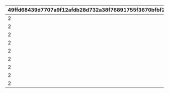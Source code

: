 |49ffd68439d7707a9f12afdb28d732a38f76891755f3670bfbf20153223c5cec|2f2a1abdcf644a0c2cd993346d40ff2f695a886641d160bc2d849d0322910316|d58ef3f0de2d91d888eefd4c7e10de7927877d659a91f98aa40155646bcc44ca|3834c5f804f527e2bf6888d665bff0d9a83c92501a48ad79fb2254538567d021|
| --- | --- | --- | --- |
|2|10|10|10|
|2|20|10|10|
|2|30|10|10|
|2|40|10|10|
|2|50|10|10|
|2|60|10|10|
|2|70|10|10|
|2|80|10|10|
|2|999|10|10|